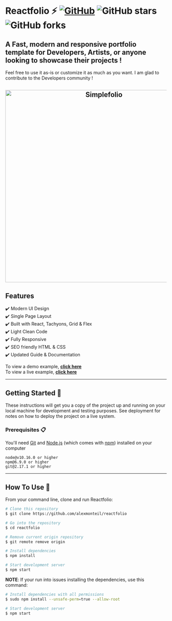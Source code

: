 # Reactfolio ⚡️ [![GitHub](https://img.shields.io/github/license/alexmonteil/reactfolio?color=blue)](https://github.com/alexmonteil/reactfolio/blob/master/LICENSE.md) ![GitHub stars](https://img.shields.io/github/stars/alexmonteil/reactfolio) ![GitHub forks](https://img.shields.io/github/forks/alexmonteil/reactfolio)

## A Fast, modern and responsive portfolio template for Developers, Artists, or anyone looking to showcase their projects !

Feel free to use it as-is or customize it as much as you want. I am glad to contribute to the Developers community !

<h2 align="center">
  <img src="https://github.com/cobidev/simplefolio/blob/master/examples/example.gif" alt="Simplefolio" width="600px" />
  <br>
</h2>

## Features
✔️ Modern UI Design\
✔️ Single Page Layout\
✔️ Built with React, Tachyons, Grid & Flex\
✔️ Light Clean Code\
✔️ Fully Responsive\
✔️ SEO friendly HTML & CSS\
✔️ Updated Guide & Documentation

To view a demo example, **[click here](https://simplfolio.netlify.com/)**\
To view a live example, **[click here](https://cobidev.com/)**

---

## Getting Started 🚀

These instructions will get you a copy of the project up and running on your local machine for development and testing purposes. See deployment for notes on how to deploy the project on a live system.

### Prerequisites 📋

You'll need [Git](https://git-scm.com) and [Node.js](https://nodejs.org/en/download/) (which comes with [npm](http://npmjs.com)) installed on your computer

```
node@v10.16.0 or higher
npm@6.9.0 or higher
git@2.17.1 or higher
```

---

## How To Use 🔧

From your command line, clone and run Reactfolio:

```bash
# Clone this repository
$ git clone https://github.com/alexmonteil/reactfolio

# Go into the repository
$ cd reactfolio

# Remove current origin repository
$ git remote remove origin

# Install dependencies
$ npm install

# Start development server
$ npm start
```

**NOTE**:
If your run into issues installing the dependencies, use this command:

```bash
# Install dependencies with all permissions
$ sudo npm install --unsafe-perm=true --allow-root

# Start development server
$ npm start
```
